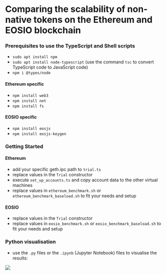 # Comparing the scalability of non-native tokens on the Ethereum and EOSIO blockchain

### Prerequisites to use the TypeScript and Shell scripts
- `sudo apt install npm`
- `sudo apt install node-typescript` (use the command `tsc` to convert TypeScript code to JavaScript code)
- `npm i @types/node`
#### Ethereum specific 
- `npm install web3`
- `npm install net`
- `npm install fs`

#### EOSIO specific
- `npm install eosjs`
- `npm install eosjs-keygen`

### Getting Started
#### Ethereum
- add your specific geth.ipc path to `trial.ts`
- replace values in the `Trial` constructor
- execute `set_up_accounts.ts` and copy account data to the other virtual machines
- replace values in `ethereum_benchmark.sh` or `ethereum_benchmark_baseload.sh` to fit your needs and setup

#### EOSIO
- replace values in the `Trial` constructor
- replace values in `eosio_benchmark.sh` or `eosio_benchmark_baseload.sh` to fit your needs and setup

### Python visualisation
- use the `.py` files or the `.ipynb` (Jupyter Notebook) files to visualise the results:

![](https://user-images.githubusercontent.com/56868543/120935559-aa3ebe00-c703-11eb-9edb-f52643a43dfb.png)
